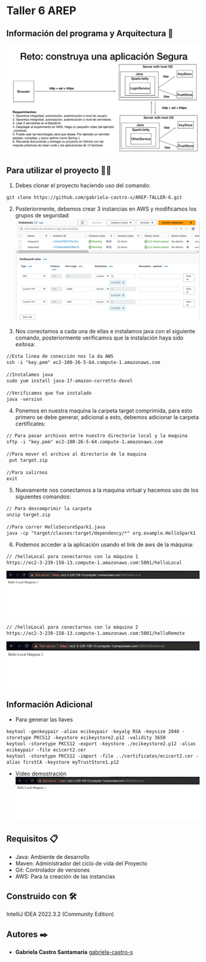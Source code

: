 # Taller 6 AREP

## Información del programa y Arquitectura 💾

![](img/arquitectura.png)

## Para utilizar el proyecto 👩‍💻

1. Debes clonar el proyecto haciendo uso del comando:
```
git clone https://github.com/gabriela-castro-s/AREP-TALLER-6.git
```

2. Posteriormente, debemos crear 3 instancias en AWS y modificamos los grupos de seguridad:
   ![](img/instancias.png)
   ![](img/grupoSeguridad.png)

3. Nos conectamos a cada una de ellas e instalamos java con el siguiente comando, posteriormente verificamos
   que la instalación haya sido exitosa:
```
//Esta linea de conección nos la da AWS
ssh -i "key.pem" ec2-100-26-5-64.compute-1.amazonaws.com

//Instalamos java
sudo yum install java-17-amazon-corretto-devel

//Verificamos que fue instalado
java -version
```

4. Ponemos en nuestra maquina la carpeta target comprimida, para esto primero se debe generar, adicional a esto, debemos adicionar la carpeta certificates:
```
// Para pasar archivos entre nuestro directorio local y la maquina
sftp -i "key.pem" ec2-100-26-5-64.compute-1.amazonaws.com

//Para mover el archivo al directorio de la maquina
 put target.zip
 
//Para salirnos
exit
```

5. Nuevamente nos conectamos a la maquina virtual y hacemos uso de los siguientes comandos:
```
// Para descomprimir la carpeta
unzip target.zip

//Para correr HelloSecureSpark1.java
java -cp "target/classes:target/dependency/*" org.example.HelloSpark1

```

6. Podemos acceder a la aplicación usando el link de aws de la máquina:

```
// /helloLocal para conectarnos con la máquina 1
https://ec2-3-239-158-13.compute-1.amazonaws.com:5001/helloLocal
```
![](img/helloLocal.png)

```
// /helloLocal para conectarnos con la máquina 2
https://ec2-3-239-158-13.compute-1.amazonaws.com:5001/helloRemote

```
![](img/helloRemote.png)

## Información Adicional
- Para generar las llaves

```
keytool -genkeypair -alias ecikeypair -keyalg RSA -keysize 2048 -storetype PKCS12 -keystore ecikeystore2.p12 -validity 3650 
keytool -storetype PKCS12 -export -keystore ./ecikeystore2.p12 -alias ecikeypair -file ecicert2.cer 
keytool -storetype PKCS12 -import -file ../certificates/ecicert2.cer -alias firstCA -keystore myTrustStore1.p12
```
- Video demostración
  [![videoPrueba](img/helloLocal.png)](https://youtu.be/3inPELH-YfQ)



## Requisitos 📋
- Java: Ambiente de desarrollo
- Maven: Administrador del ciclo de vida del Proyecto
- Git: Controlador de versiones
- AWS: Para la creación de las instancias

## Construido con 🛠️

IntelliJ IDEA 2022.3.2 (Community Edition)

## Autores ✒️

* **Gabriela Castro Santamaría** [gabriela-castro-s](https://github.com/gabriela-castro-s) 